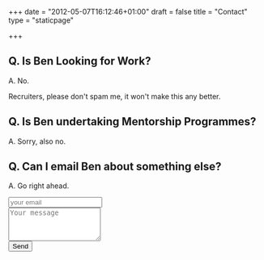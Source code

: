 +++
date = "2012-05-07T16:12:46+01:00"
draft = false
title = "Contact"
type = "staticpage"

+++

## Q. Is Ben Looking for Work?

A. No. 

Recruiters, please don't spam me, it won't make this any better.

## Q. Is Ben undertaking Mentorship Programmes?

A. Sorry, also no.

## Q. Can I email Ben about something else?

A. Go right ahead.

<form id="contactform" action="https://formspree.io/endymion1818@gmail.com"
      method="POST">
    <input type="email" name="_replyto" placeholder="your email">
    <br>
    <textarea name="message" placeholder="Your message" rows="4"></textarea>
    <br>
    <input class="btn" type="submit" value="Send">
</form>
